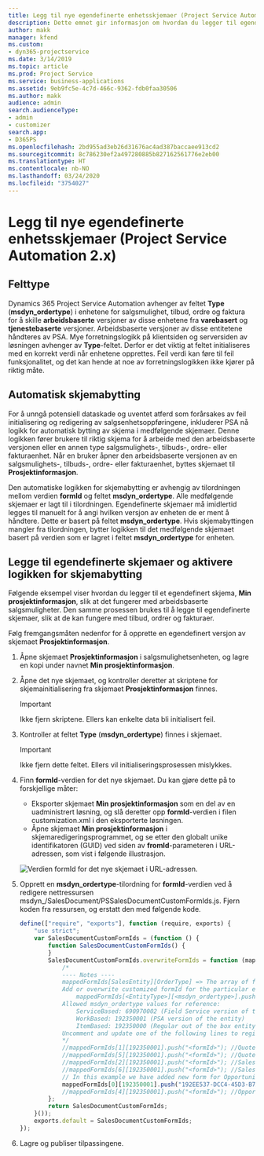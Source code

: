```yaml
---
title: Legg til nye egendefinerte enhetsskjemaer (Project Service Automation 2.x)
description: Dette emnet gir informasjon om hvordan du legger til egendefinerte enhetsskjemaer for salgsmuligheter, tilbud, ordrer eller fakturaer i Dynamics 365 Project Service Automation 2.x.
author: makk
manager: kfend
ms.custom:
- dyn365-projectservice
ms.date: 3/14/2019
ms.topic: article
ms.prod: Project Service
ms.service: business-applications
ms.assetid: 9eb9fc5e-4c7d-466c-9362-fdb0faa30506
ms.author: makk
audience: admin
search.audienceType:
- admin
- customizer
search.app:
- D365PS
ms.openlocfilehash: 2bd955ad3eb26d31676ac4ad387baccaee913cd2
ms.sourcegitcommit: 8c786230ef2a497280885b827162561776e2eb00
ms.translationtype: HT
ms.contentlocale: nb-NO
ms.lasthandoff: 03/24/2020
ms.locfileid: "3754027"
---
```

# <a name="add-new-custom-entity-forms-project-service-automation-2x"></a>Legg til nye egendefinerte enhetsskjemaer (Project Service Automation 2.x)

## <a name="type-field"></a>Felttype 

Dynamics 365 Project Service Automation avhenger av feltet **Type** (**msdyn\_ordertype**) i enhetene for salgsmulighet, tilbud, ordre og faktura for å skille **arbeidsbaserte** versjoner av disse enhetene fra **varebasert** og **tjenestebaserte** versjoner. Arbeidsbaserte versjoner av disse entitetene håndteres av PSA. Mye forretningslogikk på klientsiden og serversiden av løsningen avhenger av **Type**-feltet. Derfor er det viktig at feltet initialiseres med en korrekt verdi når enhetene opprettes. Feil verdi kan føre til feil funksjonalitet, og det kan hende at noe av forretningslogikken ikke kjører på riktig måte.

## <a name="automatic-form-switching"></a>Automatisk skjemabytting

For å unngå potensiell dataskade og uventet atferd som forårsakes av feil initialisering og redigering av salgsenhetsoppføringene, inkluderer PSA nå logikk for automatisk bytting av skjema i medfølgende skjemaer. Denne logikken fører brukere til riktig skjema for å arbeide med den arbeidsbaserte versjonen eller en annen type salgsmulighets-, tilbuds-, ordre- eller fakturaenhet. Når en bruker åpner den arbeidsbaserte versjonen av en salgsmulighets-, tilbuds-, ordre- eller fakturaenhet, byttes skjemaet til **Prosjektinformasjon**.

Den automatiske logikken for skjemabytting er avhengig av tilordningen mellom verdien **formId** og feltet **msdyn\_ordertype**. Alle medfølgende skjemaer er lagt til i tilordningen. Egendefinerte skjemaer må imidlertid legges til manuelt for å angi hvilken versjon av enheten de er ment å håndtere. Dette er basert på feltet **msdyn\_ordertype**. Hvis skjemabyttingen mangler fra tilordningen, bytter logikken til det medfølgende skjemaet basert på verdien som er lagret i feltet **msdyn\_ordertype** for enheten.

## <a name="add-custom-forms-and-turn-on-the-form-switching-logic"></a>Legge til egendefinerte skjemaer og aktivere logikken for skjemabytting

Følgende eksempel viser hvordan du legger til et egendefinert skjema, **Min prosjektinformasjon**, slik at det fungerer med arbeidsbaserte salgsmuligheter. Den samme prosessen brukes til å legge til egendefinerte skjemaer, slik at de kan fungere med tilbud, ordrer og fakturaer.

Følg fremgangsmåten nedenfor for å opprette en egendefinert versjon av skjemaet **Prosjektinformasjon**.

1. Åpne skjemaet **Prosjektinformasjon** i salgsmulighetsenheten, og lagre en kopi under navnet **Min prosjektinformasjon**.
2. Åpne det nye skjemaet, og kontroller deretter at skriptene for skjemainitialisering fra skjemaet **Prosjektinformasjon** finnes. 

    > [!IMPORTANT]
    > Ikke fjern skriptene. Ellers kan enkelte data bli initialisert feil.

3. Kontroller at feltet **Type** (**msdyn\_ordertype**) finnes i skjemaet. 

    > [!IMPORTANT]
    > Ikke fjern dette feltet. Ellers vil initialiseringsprosessen mislykkes.

4. Finn **formId**-verdien for det nye skjemaet. Du kan gjøre dette på to forskjellige måter:

    - Eksporter skjemaet **Min prosjektinformasjon** som en del av en uadministrert løsning, og slå deretter opp **formId**-verdien i filen customization.xml i den eksporterte løsningen.
    - Åpne skjemaet **Min prosjektinformasjon** i skjemaredigeringsprogrammet, og se etter den globalt unike identifikatoren (GUID) ved siden av **fromId**-parameteren i URL-adressen, som vist i følgende illustrasjon.

    ![Verdien formId for det nye skjemaet i URL-adressen.](media/how-to-add-custom-forms-in-v2.0.png)

5. Opprett en **msdyn\_ordertype**-tilordning for **formId**-verdien ved å redigere nettressursen msdyn\_/SalesDocument/PSSalesDocumentCustomFormIds.js. Fjern koden fra ressursen, og erstatt den med følgende kode.

    ```javascript
    define(["require", "exports"], function (require, exports) {
        "use strict";
        var SalesDocumentCustomFormIds = (function () {
            function SalesDocumentCustomFormIds() {
            }
            SalesDocumentCustomFormIds.overwriteFormIds = function (mappedFormIds) {
                /*
                ---- Notes ----
                mappedFormIds[SalesEntity][OrderType] => The array of forms IDs that support particular entity and order type
                Add or overwrite customized formId for the particular entity and order type by calling:
                    mappedFormIds[<EntityType>][<msdyn_ordertype>].push("<formId>");
                Allowed msdyn_ordertype values for reference:
                    ServiceBased: 690970002 (Field Service version of the entity)
                    WorkBased: 192350001 (PSA version of the entity)
                    ItemBased: 192350000 (Regular out of the box entity)
                Uncomment and update one of the following lines to register custom PSA form for required entity:
                */      
                //mappedFormIds[1][192350001].push("<formId>"); //Quote
                //mappedFormIds[5][192350001].push("<formId>"); //Quote Line
                //mappedFormIds[2][192350001].push("<formId>"); //Sales Order
                //mappedFormIds[6][192350001].push("<formId>"); //Sales Order Line
                // In this example we have added new form for Opportunity
                mappedFormIds[0][192350001].push("192EE537-DCC4-45D3-B7AF-EA694B9113D2"); //Opportunity
                //mappedFormIds[4][192350001].push("<formId>"); //Opportunity Line
            };
            return SalesDocumentCustomFormIds;
        }());
        exports.default = SalesDocumentCustomFormIds;
    });
    ```

6. Lagre og publiser tilpassingene.

